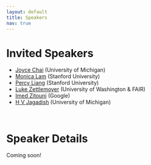 ```yaml
---
layout: default
title: Speakers
nav: true
---
```


# Invited Speakers
+ [Joyce Chai](http://www.cse.msu.edu/~jchai/) (University of Michigan)
+ [Monica Lam](https://suif.stanford.edu/~lam/) (Stanford University)
+ [Percy Liang](https://cs.stanford.edu/~pliang/) (Stanford University)
+ [Luke Zettlemoyer](https://www.cs.washington.edu/people/faculty/lsz) (University of Washington & FAIR)
+ [Imed Zitouni](https://www.linkedin.com/in/imed-zitouni-78819a2/) (Google)
+ [H V Jagadish](https://web.eecs.umich.edu/~jag/) (University of Michigan)

<br>

# Speaker Details

Coming soon!

<!-- <img align="left" src="images/LunaDong.jpg" width="15%" style="margin: 0px 15px 5px 0px;"> [Xin Luna Dong](http://lunadong.com/)  (Amazon)

Talk: [Challenges and Innovations in Building a Product Knowledge Graph](./speaker_slides/ProductGraph_KBCOM.pdf)

Bio: Xin Luna Dong is a Principal Scientist at Amazon, leading the efforts of constructing Amazon Product Knowledge Graph. She was one of the major contributors to the Google Knowledge Vault project, and has led the Knowledge-based Trust project, which is called the "Google Truth Machine" by Washington's Post. She has co-authored book "Big Data Integration", published 70+ papers in top conferences and journals, and given 30+ keynotes/invited-talks/tutorials. She got the VLDB Early Career Research Contribution Award for advancing the state of the art of knowledge fusion, and got the Best Demo award in Sigmod 2005. She is the PC co-chair for Sigmod 2018 and WAIM 2015, and serves as an area chair for Sigmod 2017, CIKM 2017, Sigmod 2015, ICDE 2013, and CIKM 2011.

<br>


<img align="left" src="images/Oren.jpg" width="15%" style="margin: 0px 15px 0px 0px;"> [Oren Etzioni](http://allenai.org/team/orene/) (Allen Institute for Artificial Intelligence)

Talk: [Project Alexandria: Constructing a KB of Common Sense](./speaker_slides/Etzioni_kbcom.pdf)

Bio: Dr. Oren Etzioni is Chief Executive Officer of the Allen Institute for Artificial Intelligence. He has been a Professor at the University of Washington's Computer Science department since 1991, receiving several awards including GeekWire's Hire of the Year (2014), Seattle's Geek of the Year (2013), the Robert Engelmore Memorial Award (2007), the IJCAI Distinguished Paper Award (2005), AAAI Fellow (2003), and a National Young Investigator Award (1993). He was also the founder or co-founder of several companies including Farecast (sold to Microsoft in 2008) and Decide (sold to eBay in 2013), and the author of over 100 technical papers that have garnered over 25,000 citations. The goal of Oren's research is to solve fundamental problems in AI, particularly the automatic learning of knowledge from text. Oren received his Ph.D. from Carnegie Mellon University in 1991, and his B.A. from Harvard in 1986.


<br>

<img align="left" src="images/Tim.jpg" width="15%" style="margin: 0px 15px 5px 0px;"> [Tim Finin](https://www.csee.umbc.edu/~finin/) (University of Maryland, Baltimore County)

Talk: [From Strings to Things: Populating Knowledge Bases from Text](./speaker_slides/finin_kbcom.pdf)

Bio: Dr. Tim Finin is the Willard and Lillian Hackerman Chair in Engineering and a Professor of Computer Science and Electrical Engineering at the University of Maryland, Baltimore County (UMBC). He has over 35 years of experience in applications of artificial intelligence to problems in information systems and language understanding. His current research is focused on the Semantic Web, mobile computing, analyzing and extracting information from text, and on enhancing security and privacy in information systems. He is a fellow of the Association for the Advancement of Artificial Intelligence (AAAI), an IEEE technical achievement award recipient and was selected as the UMBC Presidential Research Professor in 2012.

<br>

<img align="left" src="images/Alon.jpg" width="15%" style="margin: 0px 15px 5px 0px;"> [Alon Halevy](https://homes.cs.washington.edu/~alon/)  (Recruit Institute of Technology)

Talk: [Creating Knowledge Bases from Text](./speaker_slides/KBCOM18_Alon.pdf)

Bio: Alon Halevy is the C.E.O of the Recruit Institute of Technology. From 2005 to 2015 he headed the Structured Data Management Research group at Google. Prior to that, he was a professor of Computer Science at the University of Washington in Seattle, where he founded the Database Group. In 1999, Dr. Halevy co-founded Nimble Technology, one of the first companies in the Enterprise Information Integration space, and in 2004, Dr. Halevy founded Transformic, a company that created search engines for the deep web, and was acquired by Google. Dr. Halevy is a Fellow of the Association for Computing Machinery, the author of the book “The Infinite Emotions of Coffee”, and co-author of the book “Principles of Data Integration”.

<br>

<img align="left" src="images/MonicaLam.jpg" width="15%" style="margin: 0px 15px 5px 0px;"> [Monica Lam](https://suif.stanford.edu/~lam/)  (Stanford University)

Talk: [Keeping the Internet Open with an Open-Source Programmable Virtual Assistant](./speaker_slides/monica_kbcom.pdf)

Bio: Monica S. Lam has been a Professor in the Computer Science Department at Stanford University since 1988, and the Faculty Director of the Stanford MobiSocial Computing Laboratory. She received her PhD in Computer Science from Carnegie Mellon University. Her current research interest is in creating open social computing platforms. She has worked in the areas of high-performance computing, computer architecture, compiler optimizations, security analysis, virtualization-based computer management, and mobile/social software architectures. She is a co-author of the "Dragon Book". Together with her students, she founded MokaFive Inc. in 2005 and MobiSocial Inc. in 2012. Monica is an ACM Fellow.


<br>


<img align="left" src="images/ChrisRe.jpg" width="15%" style="margin: 0px 15px 5px 0px;"> [Christopher Ré](https://cs.stanford.edu/people/chrismre/)  (Stanford University)

Talk: Data Programming in Snorkel

Bio: Christopher (Chris) Ré is an assistant professor in the Department of Computer Science at Stanford University in the InfoLab who is affiliated with the Statistical Machine Learning Group, Pervasive Parallelism Lab, and Stanford AI Lab. His work's goal is to enable users and developers to build applications that more deeply understand and exploit data. His contributions span database theory, database systems, and machine learning, and his work has won best paper at a premier venue in each area, respectively, at PODS 2012, SIGMOD 2014, and ICML 2016. In addition, work from his group has been incorporated into major scientific and humanitarian efforts, including the IceCube neutrino detector, PaleoDeepDive and MEMEX in the fight against human trafficking, and into commercial products from major web and enterprise companies. He received a SIGMOD Dissertation Award in 2010, an NSF CAREER Award in 2011, an Alfred P. Sloan Fellowship in 2013, a Moore Data Driven Investigator Award in 2014, the VLDB early Career Award in 2015, the MacArthur Foundation Fellowship in 2015, and an Okawa Research Grant in 2016.

<br>


<img align="left" src="images/XifengYan.jpg" width="15%" style="margin: 0px 15px 5px 0px;"> [Xifeng Yan](http://www.cs.ucsb.edu/~xyan/)  (University of California at Santa Barbara)

Talk: [Democratize Data Science: NLI to Data](./speaker_slides/democratize_data_science-release.pdf)

Bio: Xifeng Yan is a professor at the University of California, Santa Barbara. He holds the Venkatesh Narayanamurti Chair of Computer Science. He received his Ph.D. from the University of Illinois at Urbana-Champaign in 2006 and was a research staff member at the IBM T. J. Watson Research Center between 2006 and 2008. He has been working on modeling, managing, and mining graphs in knowledge graphs, information networks, computer systems, social media and bioinformatics. His works were extensively referenced, with over 14,000 citations per Google Scholar.  He received NSF CAREER Award, IBM Invention Achievement Award, ACM-SIGMOD Dissertation Runner-Up Award, and IEEE ICDM 10-year Highest Impact Paper Award.

<br>


<img align="left" src="images/Luke.jpg" width="15%" style="margin: 0px 15px 0px 0px;"> [Luke Zettlemoyer](https://www.cs.washington.edu/people/faculty/lsz)  (University of Washington and Allen Institute for Artificial Intelligence)

Talk: [End-to-end Learning for Broad Coverage Semantics](./speaker_slides/ZettlemoyerDeepSemanticsELMoFeb18.pdf)

Bio: Luke Zettlemoyer is an Associate Professor in the Allen School of Computer Science & Engineering at the University of Washington, and also leads the AllenNLP project at the Allen Institute for Artificial Intelligence. His research is in core semantics, where he works on data and algorithms for learning to recover and make use of representations of the meaning of natural language text. Honors include multiple best papers, a PECASE award, and being named an Allen Distinguished Investigator. Luke received his PhD from MIT and was a postdoctoral fellow at the University of Edinburgh.

<br> -->

